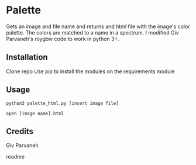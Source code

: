 <snippet>
 
# Palette
Gets an image and file name and returns and html file with the image's color palette. The colors are matched to a name in a spectrum. I modified Giv Parvaneh's roygbiv code to work in python 3+.
## Installation
Clone repo
Use pip to install the modules on the requirements module
## Usage
```
python3 palette_html.py [insert image file] 

open [image name].html
```
## Credits
Giv Parvaneh

</content>
  <tabTrigger>readme</tabTrigger>
</snippet>
